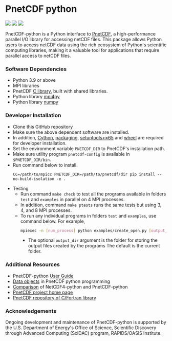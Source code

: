 # PnetCDF python
![](https://img.shields.io/badge/python-v3.9-blue)
![](https://img.shields.io/badge/tests%20passed-49-brightgreen)
![](https://readthedocs.org/projects/pnetcdf-python/badge/?version=latest)

PnetCDF-python is a Python interface to
[PnetCDF](https://parallel-netcdf.github.io/), a high-performance parallel I/O
library for accessing netCDF files.
This package allows Python users to access netCDF data using the rich ecosystem
of Python's scientific computing libraries, making it a valuable tool for
applications that require parallel access to netCDF files.

### Software Dependencies
* Python 3.9 or above
* MPI libraries
* PnetCDF [C library](https://github.com/Parallel-netCDF/PnetCDF), built with shared libraries.
* Python library [mpi4py](https://mpi4py.readthedocs.io/en/stable/install.html)
* Python library [numpy](http://www.numpy.org/)

### Developer Installation
* Clone this GitHub repository
* Make sure the above dependent software are installed.
* In addition, [Cython](http://cython.org/), [packaging](https://pypi.org/project/packaging/), [setuptools>=65](https://pypi.org/project/setuptools/) and [wheel](https://pypi.org/project/wheel/) are required for developer installation.
* Set the environment variable `PNETCDF_DIR` to PnetCDF's installation path.
* Make sure utility program `pnetcdf-config` is available in `$PNETCDF_DIR/bin`.
* Run command below to install.
  ```
  CC=/path/to/mpicc PNETCDF_DIR=/path/to/pnetcdf/dir pip install --no-build-isolation -e .
  ```
* Testing
  + Run command `make check` to test all the programs available in folders
    `test` and `examples` in parallel on 4 MPI processes.
  + In addition, command `make ptests` runs the same tests but using 3, 4, and
    8 MPI processes.
  + To run any individual programs in folders `test` and `examples`, use
    command below. For example,
    ```sh
    mpiexec -n [num_process] python examples/create_open.py [output_dir]
    ```
    * The optional `output_dir` argument is the folder for storing the output
      files created by the programs The default is the current folder.

### Additional Resources
* PnetCDF-python [User Guide](https://pnetcdf-python.readthedocs.io/en/latest/)
* [Data objects](docs/pnetcdf_objects.md) in PnetCDF python programming
* [Comparison](docs/nc4_vs_pnetcdf.md) of NetCDF4-python and PnetCDF-python
* [PnetCDF project home page](https://parallel-netcdf.github.io/)
* [PnetCDF repository of C/Fortran library](https://parallel-netcdf.github.io/)

### Acknowledgements
Ongoing development and maintenance of PnetCDF-python is supported by the U.S.
Department of Energy's Office of Science, Scientific Discovery through Advanced
Computing (SciDAC) program, RAPIDS/OASIS Institute.

